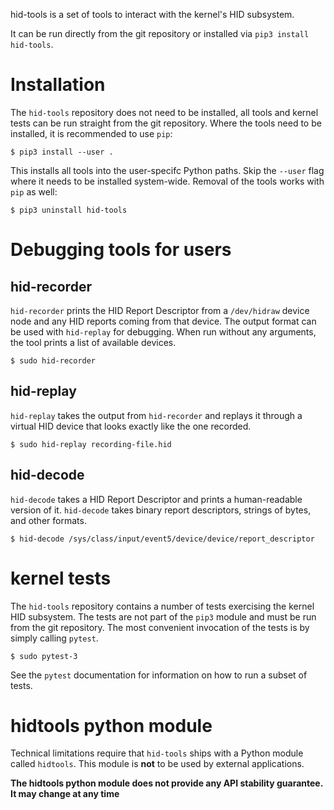 hid-tools is a set of tools to interact with the kernel's HID subsystem.

It can be run directly from the git repository or installed via `pip3
install hid-tools`.

# Installation

The `hid-tools` repository does not need to be installed, all tools and
kernel tests can be run straight from the git repository. Where the tools
need to be installed, it is recommended to use `pip`:

```
$ pip3 install --user .
```

This installs all tools into the user-specifc Python paths. Skip the
`--user` flag where it needs to be installed system-wide. Removal of the
tools works with `pip` as well:

```
$ pip3 uninstall hid-tools
```

# Debugging tools for users

## hid-recorder

`hid-recorder` prints the HID Report Descriptor from a `/dev/hidraw` device
node and any HID reports coming from that device. The output format can be
used with `hid-replay` for debugging. When run without any arguments, the
tool prints a list of available devices.

```
$ sudo hid-recorder
```

## hid-replay

`hid-replay` takes the output from `hid-recorder` and replays it through a
virtual HID device that looks exactly like the one recorded.

```
$ sudo hid-replay recording-file.hid
```

## hid-decode

`hid-decode` takes a HID Report Descriptor and prints a human-readable
version of it. `hid-decode` takes binary report descriptors, strings of
bytes, and other formats.

```
$ hid-decode /sys/class/input/event5/device/device/report_descriptor
```

# kernel tests

The `hid-tools` repository contains a number of tests exercising the kernel
HID subsystem. The tests are not part of the `pip3` module and must be run
from the git repository. The most convenient invocation of the tests is by
simply calling `pytest`.

```
$ sudo pytest-3
```

See the `pytest` documentation for information on how to run a subset of
tests.

# hidtools python module

Technical limitations require that `hid-tools` ships with a Python module
called `hidtools`. This module is **not** to be used by external
applications.

**The hidtools python module does not provide any API stability guarantee.
It may change at any time**
